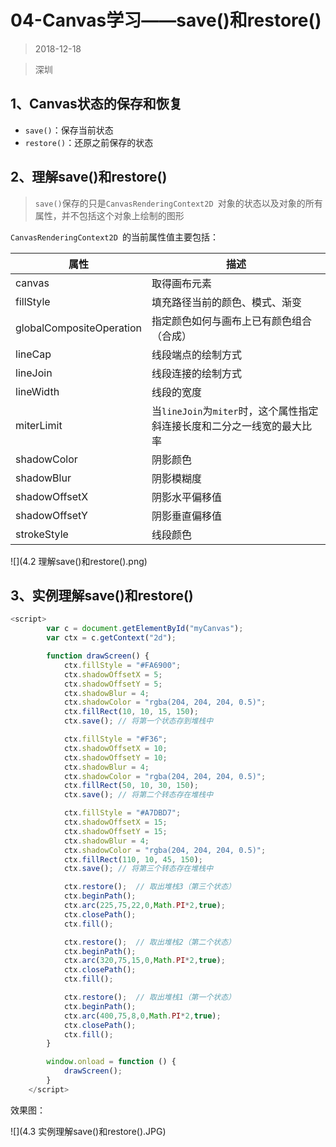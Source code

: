 #    04-Canvas学习——save()和restore()

> 2018-12-18

> 深圳

## 1、Canvas状态的保存和恢复

- `save()`：保存当前状态
- `restore()`：还原之前保存的状态

## 2、理解save()和restore()

> `save()`保存的只是`CanvasRenderingContext2D `对象的状态以及对象的所有属性，并不包括这个对象上绘制的图形

`CanvasRenderingContext2D `的当前属性值主要包括：

| 属性                     | 描述                                                         |
| ------------------------ | ------------------------------------------------------------ |
| canvas                   | 取得画布<canvas>元素                                         |
| fillStyle                | 填充路径当前的颜色、模式、渐变                               |
| globalCompositeOperation | 指定颜色如何与画布上已有颜色组合（合成）                     |
| lineCap                  | 线段端点的绘制方式                                           |
| lineJoin                 | 线段连接的绘制方式                                           |
| lineWidth                | 线段的宽度                                                   |
| miterLimit               | 当`lineJoin`为`miter`时，这个属性指定斜连接长度和二分之一线宽的最大比率 |
| shadowColor              | 阴影颜色                                                     |
| shadowBlur               | 阴影模糊度                                                   |
| shadowOffsetX            | 阴影水平偏移值                                               |
| shadowOffsetY            | 阴影垂直偏移值                                               |
| strokeStyle              | 线段颜色                                                     |

![](4.2 理解save()和restore().png)

## 3、实例理解save()和restore()

```js
<script>
        var c = document.getElementById("myCanvas");
        var ctx = c.getContext("2d");

        function drawScreen() {
            ctx.fillStyle = "#FA6900";
            ctx.shadowOffsetX = 5;
            ctx.shadowOffsetY = 5;
            ctx.shadowBlur = 4;
            ctx.shadowColor = "rgba(204, 204, 204, 0.5)";
            ctx.fillRect(10, 10, 15, 150);
            ctx.save(); // 将第一个状态存到堆栈中

            ctx.fillStyle = "#F36";
            ctx.shadowOffsetX = 10;
            ctx.shadowOffsetY = 10;
            ctx.shadowBlur = 4;
            ctx.shadowColor = "rgba(204, 204, 204, 0.5)";
            ctx.fillRect(50, 10, 30, 150);
            ctx.save(); // 将第二个转态存在堆栈中

            ctx.fillStyle = "#A7DBD7";
            ctx.shadowOffsetX = 15;
            ctx.shadowOffsetY = 15;
            ctx.shadowBlur = 4;
            ctx.shadowColor = "rgba(204, 204, 204, 0.5)";
            ctx.fillRect(110, 10, 45, 150);
            ctx.save(); // 将第三个转态存在堆栈中

            ctx.restore();  // 取出堆栈3（第三个状态）
            ctx.beginPath();
            ctx.arc(225,75,22,0,Math.PI*2,true);
            ctx.closePath();
            ctx.fill();

            ctx.restore();  // 取出堆栈2（第二个状态）
            ctx.beginPath();
            ctx.arc(320,75,15,0,Math.PI*2,true);
            ctx.closePath();
            ctx.fill();

            ctx.restore();  // 取出堆栈1（第一个状态）
            ctx.beginPath();
            ctx.arc(400,75,8,0,Math.PI*2,true);
            ctx.closePath();
            ctx.fill();
        }

        window.onload = function () {
            drawScreen();
        }
    </script>
```

效果图：

![](4.3 实例理解save()和restore().JPG)

